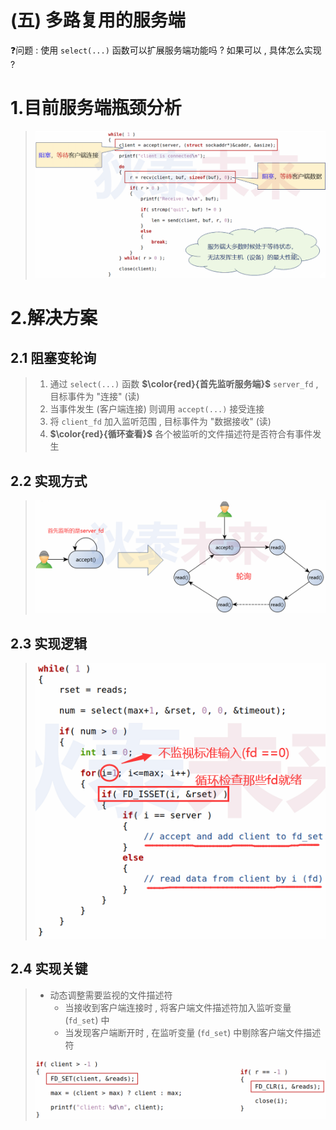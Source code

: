 # (五) 多路复用的服务端

❓问题 : 使用 `select(...)` 函数可以扩展服务端功能吗 ? 如果可以 , 具体怎么实现 ?

# 1.目前服务端瓶颈分析

><img src="./assets/image-20230813194807592.png" alt="image-20230813194807592" />

# 2.解决方案

## 2.1 阻塞变轮询 

>1. 通过 `select(...)` 函数 **$\color{red}{首先监听服务端}$** `server_fd` , 目标事件为 "连接" (读)
> 2. 当事件发生 (客户端连接) 则调用 `accept(...)` 接受连接
> 3. 将 `client_fd` 加入监听范围 , 目标事件为 "数据接收" (读)
> 4. **$\color{red}{循环查看}$** 各个被监听的文件描述符是否符合有事件发生

## 2.2 实现方式

><img src="./assets/image-20230814100011669.png" alt="image-20230814100011669" />

## 2.3 实现逻辑

><img src="./assets/image-20230814101509439.png" alt="image-20230814101509439" />

## 2.4 实现关键

>- 动态调整需要监视的文件描述符
>   - 当接收到客户端连接时 , 将客户端文件描述符加入监听变量 (`fd_set`) 中
>   - 当发现客户端断开时 , 在监听变量 (`fd_set`) 中剔除客户端文件描述符
>
><img src="./assets/image-20230814102559413.png" alt="image-20230814102559413" />